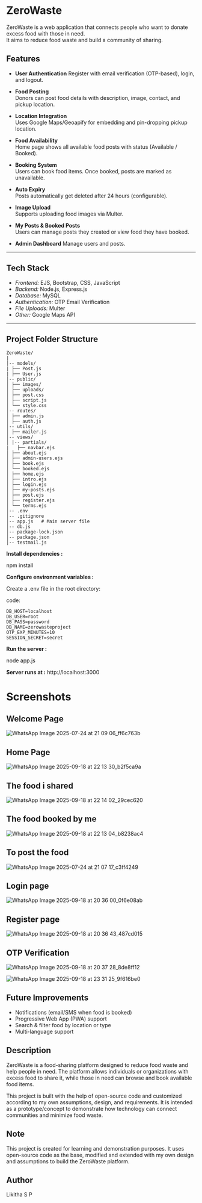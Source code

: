 #  ZeroWaste

ZeroWaste is a web application that connects people who want to donate excess food with those in need.  
It aims to reduce food waste and build a community of sharing.

##  Features

-  **User Authentication**
  Register with email verification (OTP-based), login, and logout.

-  **Food Posting**  
  Donors can post food details with description, image, contact, and pickup location.

-  **Location Integration**  
  Uses Google Maps/Geoapify for embedding and pin-dropping pickup location.

-  **Food Availability**  
  Home page shows all available food posts with status (Available / Booked).

-  **Booking System**  
  Users can book food items. Once booked, posts are marked as unavailable.

-  **Auto Expiry**  
  Posts automatically get deleted after 24 hours (configurable).

-  **Image Upload**  
  Supports uploading food images via Multer.

-  **My Posts & Booked Posts**  
  Users can manage posts they created or view food they have booked.

-  **Admin Dashboard** 
  Manage users and posts.

---

##  Tech Stack

- *Frontend:* EJS, Bootstrap, CSS, JavaScript  
- *Backend:* Node.js, Express.js  
- *Database:* MySQL  
- *Authentication:*  OTP Email Verification  
- *File Uploads:* Multer  
- *Other:*  Google Maps API

---

##  Project Folder Structure
```
ZeroWaste/
|
│-- models/ 
| ├── Post.js
| ├── User.js
│-- public/ 
│ ├── images/
│ ├── uploads/
│ ├── post.css
│ ├── script.js
│ └── style.css
│-- routes/ 
│ ├── admin.js
│ ├── auth.js
│-- utils/ 
│ ├── mailer.js
│-- views/ 
│ |-- partials/
|   ├── navbar.ejs
│ ├── about.ejs
│ ├── admin-users.ejs
│ ├── book.ejs
│ └── booked.ejs
│ ├── home.ejs
│ ├── intro.ejs
│ ├── login.ejs
│ ├── my-posts.ejs
│ ├── post.ejs
│ ├── register.ejs
│ └── terms.ejs
│-- .env 
│-- .gitignore
│-- app.js   # Main server file
│-- db.js 
│-- package-lock.json
│-- package.json
│-- testmail.js

```

**Install dependencies :**

npm install

**Configure environment variables :**


Create a .env file in the root directory:


code:
```
DB_HOST=localhost
DB_USER=root
DB_PASS=password
DB_NAME=zerowasteproject
OTP_EXP_MINUTES=10
SESSION_SECRET=secret 
```
 **Run the server :**

 
node app.js


 **Server runs at :** http://localhost:3000

# Screenshots

## Welcome Page
![WhatsApp Image 2025-07-24 at 21 09 06_ff6c763b](https://github.com/user-attachments/assets/a5352e24-b777-42a2-8fdb-b5080833adeb)

## Home Page
![WhatsApp Image 2025-09-18 at 22 13 30_b2f5ca9a](https://github.com/user-attachments/assets/b1873cbf-69e6-418e-aedf-c137dcae353b)


## The food i shared
![WhatsApp Image 2025-09-18 at 22 14 02_29cec620](https://github.com/user-attachments/assets/09889629-9c16-40cf-9942-ca2f85b61b7a)


## The food booked by me
![WhatsApp Image 2025-09-18 at 22 13 04_b8238ac4](https://github.com/user-attachments/assets/db1bc9ee-c1c3-4cc0-8e30-7a6f43fb27de)

## To post the food
![WhatsApp Image 2025-07-24 at 21 07 17_c3ff4249](https://github.com/user-attachments/assets/f9b1f744-84f1-43ed-ae5b-f8016c170a29)


## Login page
![WhatsApp Image 2025-09-18 at 20 36 00_0f6e08ab](https://github.com/user-attachments/assets/1c6f38e4-6319-4ad6-b6c6-ac143aa80048)


## Register page
![WhatsApp Image 2025-09-18 at 20 36 43_487cd015](https://github.com/user-attachments/assets/f70b478f-a25c-4f3d-850d-0fe6043a2df2)


## OTP Verification
![WhatsApp Image 2025-09-18 at 20 37 28_8de8ff12](https://github.com/user-attachments/assets/c5cf79fe-bdff-47ec-8fa8-4e761eb5cb48)

![WhatsApp Image 2025-09-18 at 23 31 25_9f616be0](https://github.com/user-attachments/assets/a7da854c-0b30-4145-b3c0-17400c530d7d)



## Future Improvements

- Notifications (email/SMS when food is booked)
- Progressive Web App (PWA) support
- Search & filter food by location or type
- Multi-language support

 ## Description 
 ZeroWaste is a food-sharing platform designed to reduce food waste and help people in need. The platform allows individuals or organizations with excess food to share it, while those in need can browse and book available food items.
 

This project is built with the help of open-source code and customized according to my own assumptions, design, and requirements. It is intended as a prototype/concept to demonstrate how technology can connect communities and minimize food waste.

## Note 
This project is created for learning and demonstration purposes. It uses open-source code as the base, modified and extended with my own design and assumptions to build the ZeroWaste platform.


## Author
Likitha S P

